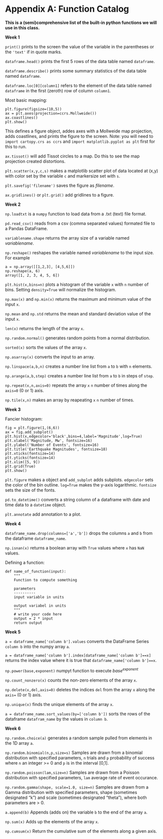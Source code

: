 Appendix A: Function Catalog
=======================
**This is a (semi)comprehensive list of the built-in python functions we will use in this class.**

__Week 1__

`print()` prints to the screen the value of the variable in the parentheses or the `'text'` if in quote marks.

`dataframe.head()` prints the first 5 rows of the data table named `dataframe`.

`dataframe.describe()` prints some summary statistics of the data table named `dataframe`.

`dataframe.loc[0][column1]` refers to the element of the data table named `dataframe` in the first (zeroth) row of column `column1`.

Most basic mapping: 
```
plt.figure(figsize=(10,5))
ax = plt.axes(projection=ccrs.Mollweide())
ax.coastlines()
plt.show()
```
This defines a figure object, addes axes with a Mollweide map projection, adds coastlines, and prints the figure to the screen. Note: you will need to `import cartopy.crs as ccrs` and `import matplotlib.pyplot as plt` first for this to run.

`ax.tissot()` will add Tissot circles to a map. Do this to see the map projection created distortions.

`plt.scatter(x,y,c,s)` makes a matplotlib scatter plot of data located at (x,y) with color set by the variable `c` and markersize set with `s`.

`plt.savefig('filename')` saves the figure as _filename_.

`ax.gridlines()` or `plt.grid()` add gridlines to a figure.

__Week 2__

`np.loadtxt` is a `numpy` function to load data from a .txt (text) file format.

`pd.read_csv()` reads from a csv (comma separated values) formated file to a Pandas DataFrame.

`variablename.shape` returns the array size of a variable named _variablename_.

`np.reshape()` reshapes the variable named _variablename_ to the input size. For example 

```
a = np.array([[1,2,3], [4,5,6]])
np.reshape(a, 6)
array([1, 2, 3, 4, 5, 6])
```

`plt.hist(x,bins=n)` plots a histogram of the variable `x` with `n` number of bins. Setting `density=True` will normalize the histogram.

`np.max(x)` and `np.min(x)` returns the maximum and minimum value of the input `x`.

`np.mean` and `np.std` returns the mean and standard deviation value of the input `x`.

`len(x)` returns the length of the array `x`.

`np.random.normal()` generates random points from a normal distribution.

`sorted(x)` sorts the values of the array `x`.

`np.asarray(x)` converts the input to an array.

`np.linspace(a,b,n)` creates a number line list from `a` to `b` with `n` elements.

`np.arange(a,b,step)` creates a number line list from `a` to `b` in steps of `step`.

`np.repeat(x,n,axis=0)` repeats the array `x` `n` number of times along the `axis=0` (0 or 1) axis.
  
`np.tile(x,n)` makes an array by reapeating `x` `n` number of times.



__Week 3__

Fancier histogram:
```
fig = plt.figure(1,(6,6))
ax = fig.add_subplot()
plt.hist(x,edgecolor='black',bins=4,label='Magnitude',log=True)
plt.xlabel('Magnitude, Mw', fontsize=16)
plt.ylabel('Number of Events', fontsize=16)
plt.title('Earthquake Magnitudes', fontsize=18)
plt.xticks(fontsize=14)
plt.yticks(fontsize=14)
plt.xlim([5, 9])
plt.grid(True)
plt.show()
```

`plt.figure` makes a object and `add_subplot` adds subplots. `edgecolor` sets the color of the bin outline. `log=True` makes the y-axis logarithmic. `fontsize` sets the size of the fonts. 

`pd.to_datetime()` converts a string column of a dataframe with date and time data to a `datetime` object.

`plt.annotate` add annotation to a plot.

__Week 4__

`dataframe_name.drop(columns=['a','b'])` drops the columns `a` and `b` from the dataframe `dataframe_name`.

`np.isnan(x)` returns a boolean array with `True` values where `x` has `NaN` values.

Defining a function:
```
def name_of_function(input):
    """
    Function to compute something
    
    parameters
    ----------
    input variable in units
    
    output variabel in units
    """
    # write your code here
    output = 2 * input
    return output
```

__Week 5__

`a = dataframe_name['column b'].values` converts the DataFrame Series `column b` into the numpy array `a`.

`a = dataframe_name['column b'].index[dataframe_name['column b']==x]` returns the index value where it is true that `dataframe_name['column b']==x`.

`np.power(base,exponent)` numpyt function to execute $base^{exponent}$

`np.count_nonzero(x)` counts the non-zero elements of the array `x`.

`np.delete(x,del,axis=0)` deletes the indices `del` from the array `x` along the `axis=` (0 or 1) axis.

`np.unique(x)` finds the unique elements of the array `x`.

`a = dataframe_name.sort_values(by=['column b'])` sorts the rows of the dataframe `datafram_name` by the values in `column b`.

__Week 6__

`np.random.choice(a)` generates a random sample pulled from elements in the 1D array `a`.

`np.random.binomial(n,p,size=s)` Samples are drawn from a binomial distribution with specified parameters, `n` trials and `p` probability of success where `n` an integer >= 0 and `p` is in the interval [0,1]. 

`np.random.poisson(lam,size=n)` Samples are drawn from a Poisson distribution with specified parameters, `lam` average rate of event occurance.

`np.random.gamma(shape, scale=1.0, size=n)` Samples are drawn from a Gamma distribution with specified parameters, shape (sometimes designated “k”) and scale (sometimes designated “theta”), where both parameters are > 0.

`a.append(b)` Appends (adds on) the variable `b` to the end of the array `a`.

`np.sum(x)` Adds up the elements of the array `x`. 

`np.cumsum(x)` Return the cumulative sum of the elements along a given axis.

